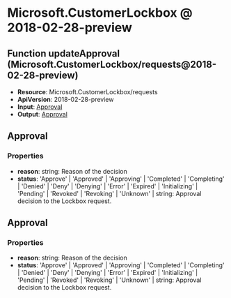 # Microsoft.CustomerLockbox @ 2018-02-28-preview

## Function updateApproval (Microsoft.CustomerLockbox/requests@2018-02-28-preview)
* **Resource**: Microsoft.CustomerLockbox/requests
* **ApiVersion**: 2018-02-28-preview
* **Input**: [Approval](#approval)
* **Output**: [Approval](#approval)

## Approval
### Properties
* **reason**: string: Reason of the decision
* **status**: 'Approve' | 'Approved' | 'Approving' | 'Completed' | 'Completing' | 'Denied' | 'Deny' | 'Denying' | 'Error' | 'Expired' | 'Initializing' | 'Pending' | 'Revoked' | 'Revoking' | 'Unknown' | string: Approval decision to the Lockbox request.

## Approval
### Properties
* **reason**: string: Reason of the decision
* **status**: 'Approve' | 'Approved' | 'Approving' | 'Completed' | 'Completing' | 'Denied' | 'Deny' | 'Denying' | 'Error' | 'Expired' | 'Initializing' | 'Pending' | 'Revoked' | 'Revoking' | 'Unknown' | string: Approval decision to the Lockbox request.


